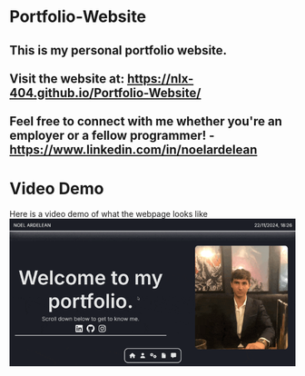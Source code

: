 # Portfolio-Website

This is my personal portfolio website.<br>
<br>
Visit the website at: https://nlx-404.github.io/Portfolio-Website/ <br>
<br>
Feel free to connect with me whether you're an employer or a fellow programmer! - https://www.linkedin.com/in/noelardelean
---

# Video Demo
Here is a video demo of what the webpage looks like
![Demo GIF](demo_media/portfolio-demo.gif)